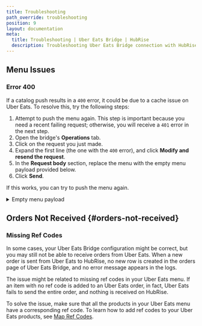 ```yaml
---
title: Troubleshooting
path_override: troubleshooting
position: 9
layout: documentation
meta:
  title: Troubleshooting | Uber Eats Bridge | HubRise
  description: Troubleshooting Uber Eats Bridge connection with HubRise for your EPOS and other apps to work as a cohesive whole. Connect apps and synchronise your data.
---
```


## Menu Issues

### Error 400

If a catalog push results in a `400` error, it could be due to a cache issue on Uber Eats. To resolve this, try the following steps:

1. Attempt to push the menu again. This step is important because you need a recent failing request; otherwise, you will receive a `401` error in the next step.
2. Open the bridge's **Operations** tab.
3. Click on the request you just made.
4. Expand the first line (the one with the `400` error), and click **Modify and resend the request**.
5. In the **Request body** section, replace the menu with the empty menu payload provided below.
6. Click **Send**.

If this works, you can try to push the menu again.

<details>
<summary>Empty menu payload</summary>

```json
{
  "menus": [
    {
      "id": "All-day",
      "title": {
        "translations": {
          "en-GB": "All day"
        }
      },
      "service_availability": [
        {
          "day_of_week": "monday",
          "time_periods": [
            {
              "start_time": "17:00",
              "end_time": "21:00"
            }
          ]
        }
      ],
      "category_ids": []
    }
  ],
  "categories": [],
  "items": [],
  "modifier_groups": [],
  "display_options": {}
}
```

</details>

## Orders Not Received {#orders-not-received}

### Missing Ref Codes

In some cases, your Uber Eats Bridge configuration might be correct, but you may still not be able to receive orders from Uber Eats. When a new order is sent from Uber Eats to HubRise, no new row is created in the orders page of Uber Eats Bridge, and no error message appears in the logs.

The issue might be related to missing ref codes in your Uber Eats menu. If an item with no ref code is added to an Uber Eats order, in fact, Uber Eats fails to send the entire order, and nothing is received on HubRise.

To solve the issue, make sure that all the products in your Uber Eats menu have a corresponding ref code. To learn how to add ref codes to your Uber Eats products, see [Map Ref Codes](/apps/uber-eats/map-ref-codes).
